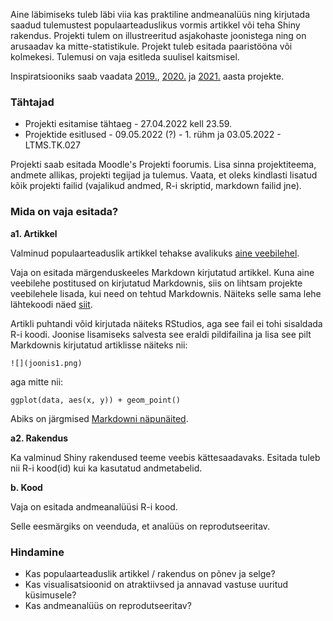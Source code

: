 ﻿---
layout: page
---

Aine läbimiseks tuleb läbi viia kas praktiline andmeanalüüs ning kirjutada saadud tulemustest populaarteaduslikus vormis artikkel või teha Shiny rakendus. Projekti tulem on illustreeritud asjakohaste joonistega ning on arusaadav ka mitte-statistikule. Projekt tuleb esitada paaristööna või kolmekesi. Tulemusi on vaja esitleda suulisel kaitsmisel.

Inspiratsiooniks saab vaadata [2019.](https://andmeteadus.github.io/2019/projektid/),  [2020.](https://andmeteadus.github.io/2020/projektid/) ja [2021.](https://andmeteadus.github.io/2021/projektid/) aasta projekte. 

### Tähtajad 

* Projekti esitamise tähtaeg - 27.04.2022 kell 23.59.
* Projektide esitlused - 09.05.2022 (?) - 1. rühm ja 03.05.2022 - LTMS.TK.027

 Projekti saab esitada Moodle's Projekti foorumis. Lisa sinna projektiteema, andmete allikas, projekti tegijad ja tulemus. Vaata, et oleks kindlasti lisatud kõik projekti failid (vajalikud andmed, R-i skriptid, markdown failid jne).

### Mida on vaja esitada?

**a1. Artikkel**

Valminud populaarteaduslik artikkel tehakse avalikuks [aine veebilehel](../projektid/).

Vaja on esitada märgenduskeeles Markdown kirjutatud artikkel.
Kuna aine veebilehe postitused on kirjutatud Markdownis, siis on lihtsam projekte veebilehele lisada, kui need on tehtud Markdownis.
Näiteks selle sama lehe lähtekoodi näed [siit](https://raw.githubusercontent.com/andmeteadus/2021/master/projekt_juhend.md).

Artikli puhtandi võid kirjutada näiteks RStudios, aga see fail ei tohi sisaldada R-i koodi.
Joonise lisamiseks salvesta see eraldi pildifailina ja lisa see pilt Markdownis kirjutatud artiklisse näiteks nii:

```
![](joonis1.png)
```

aga mitte nii:

```
ggplot(data, aes(x, y)) + geom_point()
```

Abiks on järgmised [Markdowni näpunäited](https://github.com/adam-p/markdown-here/wiki/Markdown-Cheatsheet#images).

**a2. Rakendus**

Ka valminud Shiny rakendused teeme veebis kättesaadavaks. Esitada tuleb nii R-i kood(id) kui ka kasutatud andmetabelid.

**b. Kood**

Vaja on esitada andmeanalüüsi R-i kood.

Selle eesmärgiks on veenduda, et analüüs on reprodutseeritav. 

### Hindamine

* Kas populaarteaduslik artikkel / rakendus on põnev ja selge?
* Kas visualisatsioonid on atraktiivsed ja annavad vastuse uuritud küsimusele?
* Kas andmeanalüüs on reprodutseeritav?

